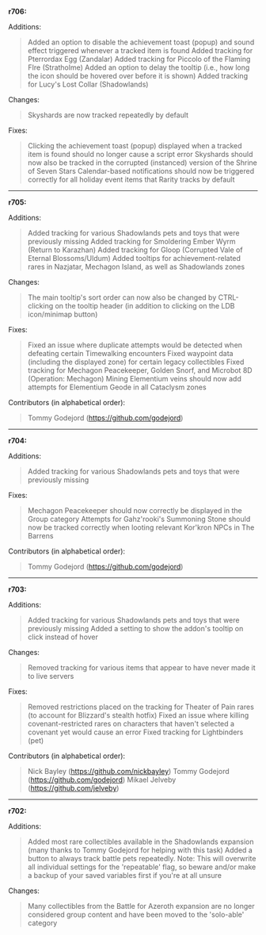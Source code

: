 **r706:**

Additions:
> Added an option to disable the achievement toast (popup) and sound effect triggered whenever a tracked item is found
> Added tracking for Pterrordax Egg (Zandalar)
> Added tracking for Piccolo of the Flaming FIre (Stratholme)
> Added an option to delay the tooltip (i.e., how long the icon should be hovered over before it is shown)
> Added tracking for Lucy's Lost Collar (Shadowlands)

Changes:
> Skyshards are now tracked repeatedly by default

Fixes:
> Clicking the achievement toast (popup) displayed when a tracked item is found should no longer cause a script error
> Skyshards should now also be tracked in the corrupted (instanced) version of the Shrine of Seven Stars
> Calendar-based notifications should now be triggered correctly for all holiday event items that Rarity tracks by default

-----

**r705:**

Additions:
> Added tracking for various Shadowlands pets and toys that were previously missing
> Added tracking for Smoldering Ember Wyrm (Return to Karazhan)
> Added tracking for Gloop (Corrupted Vale of Eternal Blossoms/Uldum)
> Added tooltips for achievement-related rares in Nazjatar, Mechagon Island, as well as Shadowlands zones

Changes:
> The main tooltip's sort order can now also be changed by CTRL-clicking on the tooltip header (in addition to clicking on the LDB icon/minimap button)

Fixes:
> Fixed an issue where duplicate attempts would be detected when defeating certain Timewalking encounters
> Fixed waypoint data (including the displayed zone) for certain legacy collectibles
> Fixed tracking for Mechagon Peacekeeper, Golden Snorf, and Microbot 8D (Operation: Mechagon)
> Mining Elementium veins should now add attempts for Elementium Geode in all Cataclysm zones

Contributors (in alphabetical order):
> Tommy Godejord (https://github.com/godejord)

-----

**r704:**

Additions:
> Added tracking for various Shadowlands pets and toys that were previously missing

Fixes:
> Mechagon Peacekeeper should now correctly be displayed in the Group category
> Attempts for Gahz'rooki's Summoning Stone should now be tracked correctly when looting relevant Kor'kron NPCs in The Barrens

Contributors (in alphabetical order):
> Tommy Godejord (https://github.com/godejord)

-----

**r703:**

Additions:
> Added tracking for various Shadowlands pets and toys that were previously missing
> Added a setting to show the addon's tooltip on click instead of hover

Changes:
> Removed tracking for various items that appear to have never made it to live servers

Fixes:
> Removed restrictions placed on the tracking for Theater of Pain rares (to account for Blizzard's stealth hotfix)
> Fixed an issue where killing covenant-restricted rares on characters that haven't selected a covenant yet would cause an error
> Fixed tracking for Lightbinders (pet)

Contributors (in alphabetical order):
> Nick Bayley (https://github.com/nickbayley)
> Tommy Godejord (https://github.com/godejord)
> Mikael Jelveby (https://github.com/jelveby)

-----

**r702:**

Additions:
> Added most rare collectibles available in the Shadowlands expansion (many thanks to Tommy Godejord for helping with this task)
> Added a button to always track battle pets repeatedly. Note: This will overwrite all individual settings for the 'repeatable' flag, so beware and/or make a backup of your saved variables first if you're at all unsure

Changes:
> Many collectibles from the Battle for Azeroth expansion are no longer considered group content and have been moved to the 'solo-able' category
